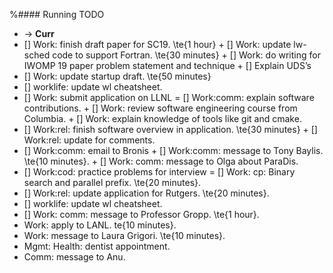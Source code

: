 %#### Running TODO
- $\rightarrow$ **Curr**
- [] Work: finish draft paper for SC19. \te{1 hour} + [] Work: update lw-sched code to support Fortran. \te{30 minutes} + [] Work: do writing for IWOMP 19 paper problem statement and technique + [] Explain UDS’s
- [] Work: update startup draft. \te{50 minutes} 
- [] worklife: update wl cheatsheet. 
- [] Work: submit application on LLNL =  [] Work:comm: explain software contributions. + [] Work: review software engineering course from Columbia. + [] Work: explain knowledge of tools like git and cmake. 
- [] Work:rel: finish software overview in application. \te{30 minutes} + [] Work:rel: update for comments. 
- [] Work:comm: email to Bronis +  [] Work:comm:  message to Tony Baylis. \te{10 minutes}. + [] Work: comm: message to Olga about ParaDis. 
- [] Work:cod: practice problems for interview = [] Work: cp: Binary search and parallel prefix. \te{20 minutes}. 
- [] Work:rel: update application for Rutgers. \te{20 minutes}. 
- [] worklife: update wl cheatsheet. 
- [] Work: comm: message to Professor Gropp. \te{1 hour}. 
- Work: apply to LANL. te{10 minutes}. 
- Work: message to Laura Grigori. \te{10 minutes}.
- Mgmt: Health: dentist appointment. 
- Comm: message to Anu. 
